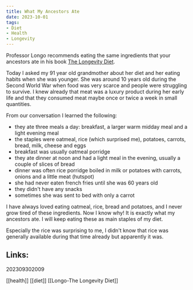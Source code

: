 ```yaml
---
title: What My Ancestors Ate
date: 2023-10-01
tags:
- Diet
- Health
- Longevity
---
```


Professor Longo recommends eating the same ingredients that your ancestors ate in his book [The Longevity Diet](/zet/longevity-diet/).

Today I asked my 91 year old grandmother about her diet and her eating habits when she was younger. She was around 10 years old during the Second World War when food was very scarce and people were struggling to survive. I knew already that meat was a luxury product during her early life and that they consumed meat maybe once or twice a week in small quantities.

From our conversation I learned the following:

* they ate three meals a day: breakfast, a larger warm midday meal and a light evening meal
* the staples were oatmeal, rice (which surprised me), potatoes, carrots, bread, milk, cheese and eggs
* breakfast was usually oatmeal porridge
* they ate dinner at noon and had a light meal in the evening, usually a couple of slices of bread
* dinner was often rice porridge boiled in milk or potatoes with carrots, onions and a little meat (hutspot)
* she had never eaten french fries until she was 60 years old
* they didn't have any snacks
* sometimes she was sent to bed with only a carrot

I have always loved eating oatmeal, rice, bread and potatoes, and I never grow tired of these ingredients. Now I know why! It is exactly what my ancestors ate. I will keep eating these as main staples of my diet.

Especially the rice was surprising to me, I didn't know that rice was generally available during that time already but apparently it was.

## Links:

202309302009

[[health]]
[[diet]]
[[Longo-The Longevity Diet]]
